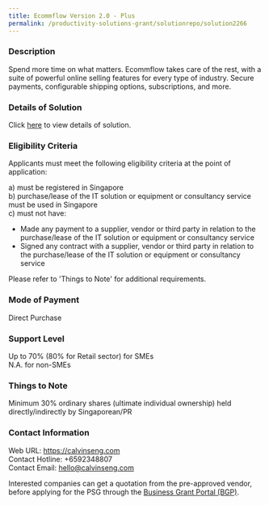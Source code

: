 ```yaml
---
title: Ecommflow Version 2.0 - Plus
permalink: /productivity-solutions-grant/solutionrepo/solution2266
---
```


### Description

Spend more time on what matters. Ecommflow takes care of the rest, with a suite of powerful online selling features for every type of industry. Secure payments, configurable shipping options, subscriptions, and more.

### Details of Solution

Click <a href='https://www.gobusiness.gov.sg/images/psg/CalvinSeng20200590_Desensitised_Annex_3_Part_2.pdf' target='_blank' rel='noopener'>here</a> to view details of solution.

### Eligibility Criteria

Applicants must meet the following eligibility criteria at the point of application:

a) must be registered in Singapore <br>
b) purchase/lease of the IT solution or equipment or consultancy service must be used in Singapore <br>
c) must not have:
- Made any payment to a supplier, vendor or third party in relation to the purchase/lease of the IT solution or equipment or consultancy service
- Signed any contract with a supplier, vendor or third party in relation to the purchase/lease of the IT solution or equipment or consultancy service

Please refer to 'Things to Note' for additional requirements.

### Mode of Payment
Direct Purchase

### Support Level
Up to 70% (80% for Retail sector)  for SMEs <br>
N.A. for non-SMEs

### Things to Note
 Minimum 30% ordinary shares (ultimate individual ownership) held directly/indirectly by Singaporean/PR

### Contact Information
Web URL: https://calvinseng.com <br>Contact Hotline: +6592348807 <br>Contact Email: hello@calvinseng.com <br>

Interested companies can get a quotation from the pre-approved vendor, before applying for the PSG through the <a target='_blank' rel='noopener' href='https://www.businessgrants.gov.sg/'>Business Grant Portal (BGP)</a>.

